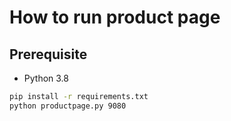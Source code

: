# How to run product page

## Prerequisite

* Python 3.8

```bash
pip install -r requirements.txt
python productpage.py 9080
```
